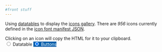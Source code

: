 ```yaml
---
#front stuff
---
```


<html lang="en" class="theme-blue">
<head>
<meta charset="UTF-8">
<title>Datatables Icons</title>
<meta name="viewport" content="width=device-width, initial-scale=1">
<link rel="stylesheet" href="https://www.cdc.gov/TemplatePackage/4.0/assets/vendor/css/bootstrap.css">
<link rel="stylesheet" href="https://www.cdc.gov/TemplatePackage/4.0/assets/css/app.min.css">
<link rel="stylesheet" href="https://cdn.datatables.net/1.10.20/css/dataTables.bootstrap4.min.css"/>
<link rel="stylesheet" href="https://cdn.datatables.net/buttons/1.6.1/css/buttons.bootstrap4.min.css"/>
 
<style>
	.card {
		cursor: pointer;
	}

	.btn-secondary:not(:disabled):not(.disabled).active {
		background-color: #005eaa!important;
		border-color: #005eaa!important;
		color: #fff!important;
	}

	#datatable {
		display:none;
		font-size: smaller;
	}

	@media (max-width: 767.98px) { 
		.paginate_button {
			display: none;
		}
		.pagination li {
			display: none;
		}
		.pagination li.previous, li.next {
			display: inline;
		}

		div.dataTables_wrapper div.dataTables_info {
			padding-top: 0;
		}
	}

	.btn.btn-secondary.buttons-excel.buttons-html5 {
		background-color: #008000;
		border-color: #008000;
		color: #fff;
	}
</style>
</head>
<body translate="no">
<div class="container d-flex flex-wrap body-wrapper">
<main class="col-12 order-lg-2" role="main" aria-label="Main Content Area">
<p>Using <a href="https://datatables.net/">datatables</a> to display the <a href="https://www.cdc.gov/wcms/4.0/cdc-wp/image-types/standard-icons.html">icons gallery</a>. There are <i>956</i> icons currently defined in the <a href="https://www.cdc.gov/TemplatePackage/4.0/assets/json/cdc_iconfont_manifest.json">icon font manifest JSON</a>.</p>
<div class="alert alert-info col-md-7" role="alert">
<span class="x32 fill-p cdc-icon-info-circle"></span> Clicking on an icon will copy the HTML for it to your clipboard.
</div>
<div class="btn-group btn-group-toggle" data-toggle="buttons">
	<label class="btn btn-secondary">
	  <input type="radio" name="options" data-id="datatable" autocomplete="off"> Datatable
	</label>
	<label class="btn btn-secondary active">
	  <input type="radio" name="options" data-id="buttons" autocomplete="off" checked> Buttons
	</label>
  </div>
<table id="datatable" class="table table-striped"></table>
</main>
</div>
<script src="https://www.cdc.gov/TemplatePackage/4.0/assets/vendor/js/jquery.min.js"></script>
<script src="https://www.cdc.gov/TemplatePackage/4.0/assets/vendor/js/bootstrap.bundle.min.js"></script>
<script src="https://www.cdc.gov/TemplatePackage/4.0/assets/js/app.bundle.min.js"></script>

 
<script src="https://cdnjs.cloudflare.com/ajax/libs/jszip/2.5.0/jszip.min.js"></script>
<script src="https://cdn.datatables.net/1.10.20/js/jquery.dataTables.min.js"></script>
<script src="https://cdn.datatables.net/1.10.20/js/dataTables.bootstrap4.min.js"></script>
<script src="https://cdn.datatables.net/buttons/1.6.1/js/dataTables.buttons.min.js"></script>
<script src="https://cdn.datatables.net/buttons/1.6.1/js/buttons.bootstrap4.min.js"></script>
<script src="https://cdn.datatables.net/buttons/1.6.1/js/buttons.html5.min.js"></script>


<script src="https://cdnjs.cloudflare.com/ajax/libs/clipboard.js/2.0.4/clipboard.min.js"></script>
<script>
var icons = 'https://www.cdc.gov/TemplatePackage/4.0/assets/json/cdc_iconfont_manifest.json',
    categories = 'https://www.cdc.gov/TemplatePackage/4.0/assets/json/cdc_iconfont_categories.json';
    
$( function() {
	loadIcons();

	$( 'input[name="options"]' ).on( 'change', function() {
		var t = $(this).data('id').toLowerCase();
		$( '#datatable' ).hide();
		$( '#buttons' ).hide();
		$( '#' + t ).show();
	} )
} );

function loadIcons() {
	$.ajax( {
		url: icons,
		dataType: 'json',
		crossDomain: true,
		success: function( resp ) {
			// console.log( 'icons loaded', iconobj );
			loadCategories( resp );
		},
		error: function() {
			console.log( 'icon error' );
		}
	} );
}

function loadCategories( icons ) {
	$.ajax( {
		url: categories,
		dataType: 'json',
		crossDomain: true,
		success: function( resp ) {
			var arr = [],
				keyword = '',
				category = '',
				t = '';
			// console.log( 'categories loaded', resp );
			$.each( icons, function( idx, obj ) {
				t = resp.icons[ obj.title ];
				keyword = getSafe( function() {
					return t.keywords;
				}, [] );
				obj.keywords = keyword;
				category = getSafe( function() {
					return t.categories;
				}, [] );
				obj.categories = category;				
			} );
			// console.log( 'icons with categories', icons );
			loadData( icons );
		},
		error: function() {
			console.log( 'categories error' );
		}
	} );
}

function getSafe( fn, defaultVal ) {
	try {
		return fn();
	} catch ( e ) {
		return defaultVal;
	}
}

function loadData( data ) {
	// console.log( 'data', data )
	var arr = [];
	$.each( data, function( idx, obj ) {
		arr.push( obj )
	} );
	$( '#datatable' ).on( 'preInit.dt', function() {
		console.log( 'preInit' );
		// append the output div
		$( this ).after( '<div id="buttons"></div>' );
	} ).DataTable( {
		data: arr,
		pageLength: 24,
		stateSave: true,
		lengthChange: false,
		dom: 'Bfrtip',
		buttons: [
        {
            extend: 'excel',
            text: 'Export to Excel',
            exportOptions: {
                modifier: {
                    page: 'current'
                }
            }
        }
    ],		
		columns: [ {
			data: 'index',
			title: 'ID'
		}, {
			data: 'title',
			title: 'Title'
		}, {
			data: 'class',
			title: 'Class'
		}, {
			data: 'path',
			title: 'Path'
		}, {
			data: 'friendlyName',
			title: 'Friendly Name'
		}, {
			data: 'keywords',
			title: 'Keywords'
		}, {
			data: 'categories',
			title: 'Categories'
		} ],
		initComplete: function( settings, json ) {
			console.log( 'initComplete' );
			// hide the table
			// $( this ).hide();
			setupClipboard();
		},
		preDrawCallback: function( settings ) {
			console.log( 'preDrawCallback' );
			// empty the output (if it exists) prior to redrawing
			$( '#buttons' ).empty();
		},
		rowCallback: function( row, data, index ) {
			var opencard = '<div class="col-lg-2 col-12 col-sm-6 col-md-4 mb-2"><div class="card h-100 ds-8" style="border: 1px solid rgba(0,0,0,.125)">',
				openbody = '<div class="card-body text-center">',
				closebody = '</div>',
				closecard = '</div></div>',
				output = '';
			output += '<span class="x32 fill-p ' + data[ 'class' ] + '"></span>';
			output += '<b class="d-block">' + data[ 'friendlyName' ] + '</b>';
			$( '#buttons' ).append( opencard + openbody + output + closebody + closecard );
		},
		drawCallback: function( settings ) {
			// after the rows (columns) have been generated, wrap them into rows as needed
			var divs = $( '#buttons > .col-lg-2' );
			for ( var i = 0; i < divs.length; i += 6 ) {
				divs.slice( i, i + 6 ).wrapAll( '<div class="row mb-3"></div>' );
			}
			console.log( 'drawCallback' );
		},
	} );
}

function setupClipboard() {
	new ClipboardJS( '.card', {
		text: function( t ) {
			return $( t ).find( 'span' )[ 0 ].outerHTML;
		}
	} ).on( 'success', function( e ) {
		setTooltip( e.trigger, 'Copied!' );
		hideTooltip( e.trigger );
	} ).on( 'error', function( e ) {
		setTooltip( e.trigger, 'Failed!' );
		hideTooltip( e.trigger );
	} );
	$( '.card' ).tooltip( {
		trigger: 'click',
		placement: 'bottom'
	} );
}

function setTooltip( btn, message ) {
	$( btn ).tooltip( 'hide' ).attr( 'data-original-title', message ).tooltip( 'show' );
}

function hideTooltip( btn ) {
	setTimeout( function() {
		$( btn ).tooltip( 'hide' );
	}, 1000 );
}
</script>
</body>
</html>
